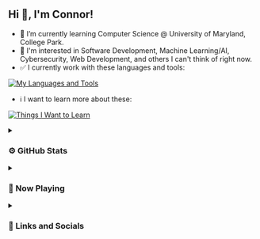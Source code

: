 ## Hi 👋, I'm Connor!

- 🌱 I’m currently learning Computer Science @ University of Maryland, College Park.
- 🤔 I'm interested in Software Development, Machine Learning/AI, Cybersecurity, Web Development, and others I can't think of right now.
- ✅ I currently work with these languages and tools:

[![My Languages and Tools](https://skills.thijs.gg/icons?i=java,py,cpp,html,css,js,git,unity)](https://skills.thijs.gg)

- ℹ️ I want to learn more about these:

[![Things I Want to Learn](https://skills.thijs.gg/icons?i=c,swift,mongodb,nodejs,react,lua,mysql)](https://skills.thijs.gg)

<details>
  <summary><h3>⚙️ GitHub Stats</h3></summary> 
  
  </br>
  ![Connor's GitHub Stats](https://github-readme-stats.vercel.app/api?username=YourBoyConnor&show_icons=true&theme=dark)
  
</details>

<details>
  <summary><h3>🎵 Now Playing</h3></summary> 
  
  <br></br>
  ![Connor's GitHub Stats](https://github-readme-stats.vercel.app/api?username=YourBoyConnor&show_icons=true&theme=dark)
  
</details>

<details>
  <summary><h3>🔗 Links and Socials</h3></summary> 
  
  <br></br>
  ![Connor's GitHub Stats](https://github-readme-stats.vercel.app/api?username=YourBoyConnor&show_icons=true&theme=dark)
  
</details>
